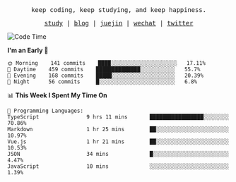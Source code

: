 <p align="center">
  <samp>
    <span>keep coding, keep studying, and keep happiness.</span>
  </samp>
</p>

<p align="center">
  <samp>
    <a href="https://github.com/ouduidui/fe-study">study</a> |
    <a href="https://ouduidui.cn">blog</a>  |
    <a href="https://juejin.cn/user/4309700183594366">juejin</a> |
    <a href="https://user-images.githubusercontent.com/54696834/165071004-6509e3f2-90c3-448c-9d92-3da42b0c2021.jpeg">wechat</a> |
    <a href="https://twitter.com/ouduidui">twitter</a>
  </samp>
</p>

<!--START_SECTION:waka-->
![Code Time](http://img.shields.io/badge/Code%20Time-0-blue)

**I'm an Early 🐤** 

```text
🌞 Morning    141 commits    ████░░░░░░░░░░░░░░░░░░░░░   17.11% 
🌆 Daytime    459 commits    ██████████████░░░░░░░░░░░   55.7% 
🌃 Evening    168 commits    █████░░░░░░░░░░░░░░░░░░░░   20.39% 
🌙 Night      56 commits     █░░░░░░░░░░░░░░░░░░░░░░░░   6.8%

```


📊 **This Week I Spent My Time On** 

```text
💬 Programming Languages: 
TypeScript               9 hrs 11 mins       █████████████████░░░░░░░░   70.86% 
Markdown                 1 hr 25 mins        ██░░░░░░░░░░░░░░░░░░░░░░░   10.97% 
Vue.js                   1 hr 21 mins        ██░░░░░░░░░░░░░░░░░░░░░░░   10.53% 
JSON                     34 mins             █░░░░░░░░░░░░░░░░░░░░░░░░   4.47% 
JavaScript               10 mins             ░░░░░░░░░░░░░░░░░░░░░░░░░   1.39%

```


<!--END_SECTION:waka-->
